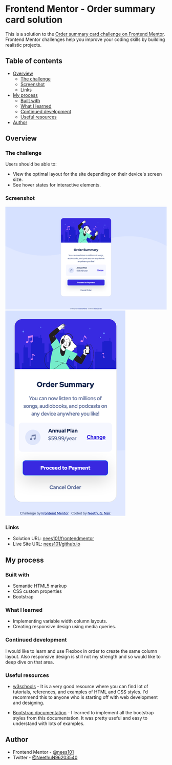 # Frontend Mentor - Order summary card solution

This is a solution to the [Order summary card challenge on Frontend Mentor](https://www.frontendmentor.io/challenges/order-summary-component-QlPmajDUj). Frontend Mentor challenges help you improve your coding skills by building realistic projects.

## Table of contents

- [Overview](#overview)
  - [The challenge](#the-challenge)
  - [Screenshot](#screenshot)
  - [Links](#links)
- [My process](#my-process)
  - [Built with](#built-with)
  - [What I learned](#what-i-learned)
  - [Continued development](#continued-development)
  - [Useful resources](#useful-resources)
- [Author](#author)



## Overview

### The challenge

Users should be able to:

- View the optimal layout for the site depending on their device's screen size.
- See hover states for interactive elements.

### Screenshot

![](./FinalDesignScreenshots/DesktopVersion.png)
![](./FinalDesignScreenshots/MobileVersion.png)

### Links

- Solution URL: [nees101/frontendmentor](https://www.frontendmentor.io/solutions/responsive-site-using-css-and-bootstrap-868Rk1jRZ#comment-611c9b2330d21659ace4be54)
- Live Site URL: [nees101/github.io]( https://nees101.github.io/Order-Summary-Component-Solution/)

## My process

### Built with

- Semantic HTML5 markup
- CSS custom properties
- Bootstrap


### What I learned

- Implementing variable width column layouts.
- Creating responsive design using media queries.

### Continued development

I would like to learn and use Flexbox in order to create the same column layout. Also responsive design is still not my strength and so would like to deep dive on that area.


### Useful resources

- [w3schools](https://www.w3schools.com/) - It is a very good resource where you can find lot of tutorials, references, and examples of HTML and CSS styles. I'd recommend this to anyone who is starting off with web development and designing.

- [Bootstrap documentation](https://getbootstrap.com/docs/5.1/getting-started/introduction/) - I learned to implement all the bootstrap styles from this documentation. It was pretty useful and easy to understand with lots of examples.


## Author

- Frontend Mentor - [@nees101](https://www.frontendmentor.io/profile/nees101)
- Twitter - [@NeethuN96203540 ](https://www.twitter.com/NeethuN96203540 )
